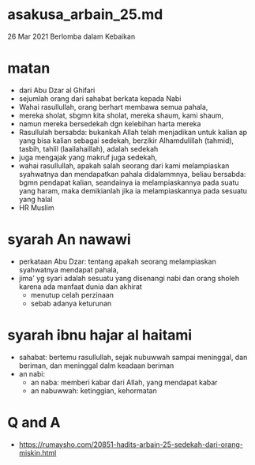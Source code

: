 # asakusa_arbain_25.md
26 Mar 2021
Berlomba dalam Kebaikan

# matan
* dari Abu Dzar al Ghifari
* sejumlah orang dari sahabat berkata kepada Nabi
* Wahai rasullullah, orang berhart membawa semua pahala,
* mereka sholat, sbgmn kita sholat, mereka shaum, kami shaum, 
* namun mereka bersedekah dgn kelebihan harta mereka
* Rasullulah bersabda: bukankah Allah telah menjadikan untuk kalian ap yang bisa kalian 
  sebagai sedekah, berzikir Alhamdulillah (tahmid), tasbih, tahlil (laailahaillah),
  adalah sedekah
* juga mengajak yang makruf juga sedekah,
* wahai rasullullah, apakah salah seorang dari kami melampiaskan syahwatnya dan mendapatkan 
  pahala didalammnya,
  beliau bersabda: bgmn pendapat kalian, seandainya ia melampiaskannya pada suatu yang haram,
  maka demikianlah jika ia melampiaskannya pada sesuatu yang halal
* HR Muslim

# syarah An nawawi
* perkataan Abu Dzar: tentang apakah seorang melampiaskan syahwatnya mendapat pahala,
* jima' yg syari adalah sesuatu yang disenangi nabi dan orang sholeh
  karena ada manfaat dunia dan akhirat
  * menutup celah perzinaan
  * sebab adanya keturunan

# syarah ibnu hajar al haitami
* sahabat: bertemu rasullullah, sejak nubuwwah sampai meninggal, dan beriman,
  dan meninggal dalm keadaan beriman
* an nabi: 
  * an naba: memberi kabar dari Allah, yang mendapat kabar
  * an nabuwwah: ketinggian, kehormatan

# Q and A
* https://rumaysho.com/20851-hadits-arbain-25-sedekah-dari-orang-miskin.html
